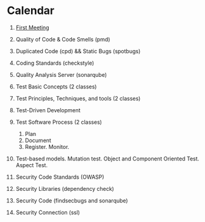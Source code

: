 Calendar
====

1. [First Meeting](class\first-meeting.md)

2. Quality of Code & Code Smells (pmd)

3. Duplicated Code (cpd) && Static Bugs (spotbugs)

4. Coding Standards (checkstyle)

5. Quality Analysis Server (sonarqube)

6. Test Basic Concepts (2 classes)

7. Test Principles, Techniques, and tools (2 classes)

8. Test-Driven Development

9. Test Software Process (2 classes)
    1. Plan
    2. Document
    3. Register. Monitor.

10. Test-based models. Mutation test. Object and Component Oriented Test. Aspect Test.

11. Security Code Standards (OWASP)

12. Security Libraries (dependency check)

13. Security Code (findsecbugs and sonarqube)

14. Security Connection (ssl)
